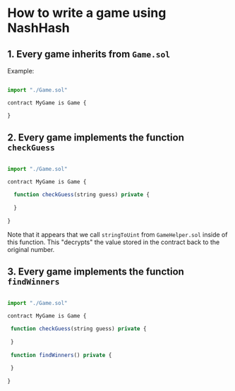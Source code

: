 # How to write a game using NashHash

## 1. Every game inherits from `Game.sol`

Example:

```js

import "./Game.sol"

contract MyGame is Game {

}

```

## 2. Every game implements the function `checkGuess`

```js

import "./Game.sol"

contract MyGame is Game {

  function checkGuess(string guess) private {
  
  }
  
}
 ```
 
 Note that it appears that we call `stringToUint` from `GameHelper.sol` inside of this function. This "decrypts" the value stored in the contract back to the original number.
 
 ## 3. Every game implements the function `findWinners`
 
 ```js
 
import "./Game.sol"

contract MyGame is Game {

  function checkGuess(string guess) private {
  
  }
  
  function findWinners() private {
  
  }
  
}
 ```
